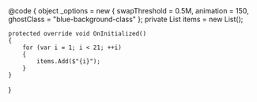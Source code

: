 ﻿<SortableWrapper>
    <Sortable TItem="string" Items="items" Context="item" Options="_options">
        <Template>
            <div class="grid-square py-0">
                <div class="mx-auto w-50 h-100 bg-primary text-center fw-bold">
                    @item
                </div>
            </div>
        </Template>
    </Sortable>
</SortableWrapper>
@code {
    object _options = new
    {
        swapThreshold = 0.5M,
        animation = 150,
        ghostClass = "blue-background-class"
    };
    private List<string> items = new List<string>();

    protected override void OnInitialized()
    {
        for (var i = 1; i < 21; ++i)
        {
            items.Add($"{i}");
        }
    }
}
